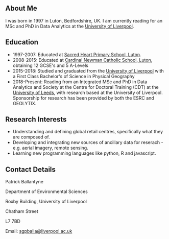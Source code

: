 ## About Me

I was born in 1997 in Luton, Bedfordshire, UK. I am currently reading for an MSc and PhD in Data Analytics at the [University of Liverpool](https://www.liverpool.ac.uk/).

## Education 

* 1997-2007: Educated at [Sacred Heart Primary School, Luton](https://www.sacredheartluton.org.uk/).
* 2008-2015: Educated at [Cardinal Newman Catholic School, Luton](https://www.cardinalnewmanschool.net/page/default.asp?title=Home&pid=1), obtaining 12 GCSE's and 5 A-Levels
* 2015-2018: Studied and graduated from the [University of Liverpool](https://www.liverpool.ac.uk/) with a First Class Bachelor's of Science in Physical Geography
* 2018-Present: Reading from an Integrated MSc and PhD in Data Analytics and Society at the Centre for Doctoral Training (CDT) at the [University of Leeds](https://lida.leeds.ac.uk/study-training/datacdt/), with research based at the University of Liverpool. Sponsorship for research has been provided by both the ESRC and GEOLYTIX.

## Research Interests

- Understanding and defining global retail centres, specifically what they are composed of.
- Developing and integrating new sources of ancillary data for reserach - e.g. aerial imagery, remote sensing.
- Learning new programming languages like python, R and javascript.

## Contact Details

Patrick Ballantyne

Department of Environmental Sciences

Roxby Building, University of Liverpool

Chatham Street

L7 7BD

Email: sgpballa@liverpool.ac.uk
